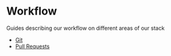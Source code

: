 # Workflow

Guides describing our workflow on different areas of our stack

* [Git](/workflow/git)
* [Pull Requests](/workflow/pull-requests)

